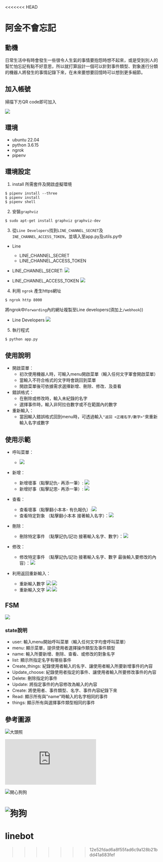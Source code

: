 <<<<<<< HEAD
#  阿金不會忘記

## 動機
日常生活中有時會發生一些很令人生氣的事情要抱怨時想不起來，或是受到別人的幫忙怕忘記有點不好意思，所以就打算設計一個可以針對事件類型、對象進行分類的機器人將發生的事情記錄下來，在未來要想要回憶時可以想到更多細節。

## 加入帳號
掃描下方QR code即可加入

![](https://upload.cc/i1/2022/12/23/6YEhcW.jpg)

## 環境
- ubuntu 22.04
- python 3.6.15
- ngrok
- pipenv

## 環境設定
1. install 所需套件及開啟虛擬環境

```shell
$ pipenv install --three
$ pipenv install
$ pipenv shell
```
2. 安裝`graphviz`

```shell
$ sudo apt-get install graphviz graphviz-dev
```

3. 從`Line Developers`找到`LINE_CHANNEL_SECRET`及`INE_CHANNEL_ACCESS_TOKEN`，並填入至app.py及utils.py中

- Line
    - LINE_CHANNEL_SECRET
    - LINE_CHANNEL_ACCESS_TOKEN

- LINE_CHANNEL_SECRET:
![](https://upload.cc/i1/2022/12/23/cPMQvk.jpg)
- LINE_CHANNEL_ACCESS_TOKEN
![](https://upload.cc/i1/2022/12/23/YXR50w.jpg)

4. 利用 `ngrok` 產生https網址
```shell
$ ngrok http 8000
```

將ngrok中`Forwarding`內的網址複製至Line developers(須加上`/webhook`))
- Line Developers
![](https://upload.cc/i1/2022/12/23/jQbZm1.jpg)

5. 執行程式
```shell
$ python app.py
```

## 使用說明
- 開啟菜單：
    - 初次使用機器人時，可輸入menu開啟菜單（輸入任何文字軍會開啟菜單）
    - 當輸入不符合格式的文字時會跳回到菜單
	- 開啟菜單後可依據需求選擇新增、刪除、修改、及查看
- 錯誤格式：
	- 在刪除或修改時，輸入未紀錄的名字
	- 選擇事件時，輸入非阿拉伯數字或不在範圍內的數字
- 重新輸入：
	- 當因輸入錯誤格式回到menu時，可透過輸入`"返回 <正確名字/數字>"`來重新輸入名字或數字

## 使用示範
- 呼叫菜單：
	- ![](https://upload.cc/i1/2022/12/23/WM8qSz.jpg)

- 新增：
	- 新增壞事（點擊記仇- 再添一筆）: ![](https://upload.cc/i1/2022/12/23/9UlTxM.jpg)
	- 新增好事（點擊記恩- 再添一筆）: ![](https://upload.cc/i1/2022/12/23/CsgAOG.jpg)

- 查看：
	- 查看壞事（點擊翻小本本- 有仇報仇）:![](https://upload.cc/i1/2022/12/23/Jum7MC.jpg) 
	- 查看特定對象 （點擊翻小本本 接著輸入名字）：![](https://upload.cc/i1/2022/12/23/TUM3tS.jpg)

- 刪除：
	- 刪除特定事件 （點擊記仇/記功 接著輸入名字、數字）：![](https://upload.cc/i1/2022/12/23/38iPYU.jpg)

- 修改：
	- 修改特定事件 （點擊記仇/記功 接著輸入名字、數字 最後輸入要修改的內容）：![](https://upload.cc/i1/2022/12/23/tIE8eQ.jpg)


- 利用返回重新輸入：
	- 重新輸入數字
	![](https://upload.cc/i1/2022/12/23/92lqbA.jpg)
	![](https://upload.cc/i1/2022/12/23/34LWPF.jpg)
	- 重新輸入文字
	![](https://upload.cc/i1/2022/12/23/GTor07.jpg)
	![](https://upload.cc/i1/2022/12/23/u7pknm.jpg)


## FSM
![](https://upload.cc/i1/2022/12/23/DUGfwb.png)
### state說明
- user: 輸入menu開始呼叫菜單（輸入任何文字均會呼叫菜單）
- menu: 顯示菜單，提供使用者選擇操作類型及事件類型
- name: 輸入所要新增、刪除、查看、或修改的對象名字
- list: 顯示所指定名字有哪些事件
- Create_things: 紀錄使用者輸入的名字、讓使用者輸入所要新增事件的內容
- Update_choose: 紀錄使用者指定的事件、讓使用者輸入所要修改事件的內容
- Delete: 刪除指定的事件
- Update: 將指定事件的內容修改為輸入的內容
- Create: 將使用者、事件類型、名字、事件內容紀錄下來
- Read: 顯示所有與"name"時輸入的名字相同的事件
- things: 顯示所有與選擇事件類型相同的事件


## 參考圖源
![大頭照](https://www.youtube.com/watch?v=RdsWevZ3PpI)

![生氣狗狗](https://www.freepik.com/free-photo/angry-golden-retriever-dog_1254358.htm)

![開心狗狗](https://www.newsweek.com/golden-retriever-hectic-morning-routine-wakes-owners-viral-1741182)

![狗狗](https://www.doggiejogs.com/about-us)
=======
# linebot
>>>>>>> 12e52fdad6a8f55fad6c9a128b21bdd41a683fef
